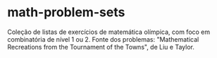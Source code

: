 # math-problem-sets
Coleção de listas de exercícios de matemática olímpica, com foco em combinatória de nível 1 ou 2. Fonte dos problemas: "Mathematical Recreations from the Tournament of the Towns", de Liu e Taylor.
